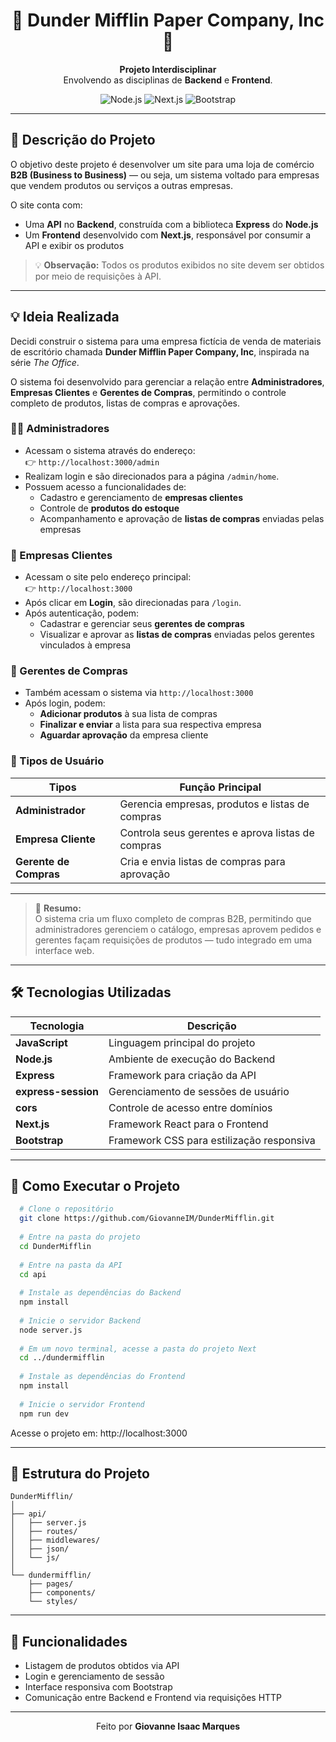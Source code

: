<h1 align="center">📄 Dunder Mifflin Paper Company, Inc 📄</h1>

<p align="center">
  <b>Projeto Interdisciplinar</b><br>
  Envolvendo as disciplinas de <b>Backend</b> e <b>Frontend</b>.
</p>

<p align="center">
  <img src="https://img.shields.io/badge/Node.js-Express-green" alt="Node.js">
  <img src="https://img.shields.io/badge/Next.js-Frontend-blue" alt="Next.js">
  <img src="https://img.shields.io/badge/Bootstrap-Responsive-purple" alt="Bootstrap">
</p>

---

## 🧾 Descrição do Projeto

O objetivo deste projeto é desenvolver um site para uma loja de comércio **B2B (Business to Business)** — ou seja, um sistema voltado para empresas que vendem produtos ou serviços a outras empresas.

O site conta com:

- Uma **API** no **Backend**, construída com a biblioteca **Express** do **Node.js**  
- Um **Frontend** desenvolvido com **Next.js**, responsável por consumir a API e exibir os produtos

> 💡 **Observação:** Todos os produtos exibidos no site devem ser obtidos por meio de requisições à API.

---

## 💡 Ideia Realizada

Decidi construir o sistema para uma empresa fictícia de venda de materiais de escritório chamada **Dunder Mifflin Paper Company, Inc**, inspirada na série *The Office*.

O sistema foi desenvolvido para gerenciar a relação entre **Administradores**, **Empresas Clientes** e **Gerentes de Compras**, permitindo o controle completo de produtos, listas de compras e aprovações.

### 🧍‍♂️ Administradores
- Acessam o sistema através do endereço:  
  👉 `http://localhost:3000/admin`
- Realizam login e são direcionados para a página `/admin/home`.
- Possuem acesso a funcionalidades de:
  - Cadastro e gerenciamento de **empresas clientes**  
  - Controle de **produtos do estoque**  
  - Acompanhamento e aprovação de **listas de compras** enviadas pelas empresas

### 🏢 Empresas Clientes
- Acessam o site pelo endereço principal:  
  👉 `http://localhost:3000`
- Após clicar em **Login**, são direcionadas para `/login`.
- Após autenticação, podem:
  - Cadastrar e gerenciar seus **gerentes de compras**  
  - Visualizar e aprovar as **listas de compras** enviadas pelos gerentes vinculados à empresa

### 🛒 Gerentes de Compras
- Também acessam o sistema via `http://localhost:3000`
- Após login, podem:
  - **Adicionar produtos** à sua lista de compras  
  - **Finalizar e enviar** a lista para sua respectiva empresa  
  - **Aguardar aprovação** da empresa cliente

### 👥 Tipos de Usuário

| Tipos | Função Principal |
|--------|------------------|
| **Administrador** | Gerencia empresas, produtos e listas de compras |
| **Empresa Cliente** | Controla seus gerentes e aprova listas de compras |
| **Gerente de Compras** | Cria e envia listas de compras para aprovação |

---

> 🧠 **Resumo:**  
> O sistema cria um fluxo completo de compras B2B, permitindo que administradores gerenciem o catálogo, empresas aprovem pedidos e gerentes façam requisições de produtos — tudo integrado em uma interface web.

---

## 🛠️ Tecnologias Utilizadas

| Tecnologia | Descrição |
|-------------|------------|
| **JavaScript** | Linguagem principal do projeto |
| **Node.js** | Ambiente de execução do Backend |
| **Express** | Framework para criação da API |
| **express-session** | Gerenciamento de sessões de usuário |
| **cors** | Controle de acesso entre domínios |
| **Next.js** | Framework React para o Frontend |
| **Bootstrap** | Framework CSS para estilização responsiva |

---

## 🚀 Como Executar o Projeto

```bash
  # Clone o repositório
  git clone https://github.com/GiovanneIM/DunderMifflin.git
  
  # Entre na pasta do projeto
  cd DunderMifflin
  
  # Entre na pasta da API
  cd api
  
  # Instale as dependências do Backend
  npm install
  
  # Inicie o servidor Backend
  node server.js
  
  # Em um novo terminal, acesse a pasta do projeto Next
  cd ../dundermifflin
  
  # Instale as dependências do Frontend
  npm install
  
  # Inicie o servidor Frontend
  npm run dev
```
Acesse o projeto em: http://localhost:3000

---

## 📂 Estrutura do Projeto
```
DunderMifflin/
│
├── api/
│   ├── server.js
│   ├── routes/
│   ├── middlewares/
│   ├── json/
│   └── js/
│
└── dundermifflin/
    ├── pages/
    ├── components/
    └── styles/
```

---

## 📌 Funcionalidades

- Listagem de produtos obtidos via API  
- Login e gerenciamento de sessão  
- Interface responsiva com Bootstrap  
- Comunicação entre Backend e Frontend via requisições HTTP  

---

<p align="center">Feito por <b>Giovanne Isaac Marques</b></p>
